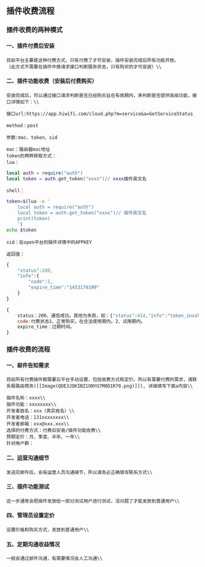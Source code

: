 

## 插件收费流程

### 插件收费的两种模式

#### 一、插件付费后安装

    目前平台主要是这种付费方式，只有付费了才可安装，插件安装完成后所有功能开放。
    （此方式不需要在插件中做请求接口判断服务状态，只有购买的才可安装）\\

#### 二、插件功能收费（安装后付费购买）

    安装完成后，可以通过接口请求判断是否已经购买且在有效期内，来判断是否提供高级功能，接口详情如下：\\
    
    接口url:https://app.hiwifi.com/cloud.php?m=service&a=GetServiceStatus 

    method：post 

    参数:mac、token、sid

    mac：路由器mac地址
    token的两种获取方式：
    lua：
```lua
local auth = require("auth")
local token = auth.get_token("xxxx")// xxxx插件英文名
```

    shell：
```bash
token=$(lua -e '
    local auth = require("auth")
    local token = auth.get_token("xxxx")// 插件英文名
    print(token)
    ')
echo $token
```

    sid：在open平台的插件详情中的APPKEY
    
    返回值：
```javascript
{
    "status":200,
    "info":{
        "code":1,
        "expire_time":"1453176190"
    }
}
```
```javascript
{
    status：200、通信成功。其他为失败，如：{"status":414,"info":"token_invalid"}为token验证失败
    code:付费状态1、正常购买，在合法使用期内。2、试用期内。
    expire_time：过期时间。
}
```

### 插件收费的流程

#### 一、邮件告知需求

    目前所有付费插件都需要云平台手动设置，包括收费方式和定价。所以有需要付费的需求，请联系极路由商务([[Image(QDE3JQKIBZ1ONYU7M0D1R70.png)]]), 详细填写下面a内容\\

    插件名称：xxxx\\
    插件功能：xxxxxxxx\\
    开发者姓名：xxx（真实姓名）\\
    开发者电话：131xxxxxxxx\\
    开发者邮箱：xxx@xxx.xxx\\
    选择的付费方式：付费后安装/插件功能收费\\
    预期定价：月、季度、半年、一年\\
    针对用户群：

#### 二、运营沟通细节

    发送完邮件后，会有运营人员沟通细节，所以请务必正确填写联系方式\\

#### 三、插件功能测试

    这一步通常会把插件发放给一部分测试用户进行测试，没问题了才能发放到普通用户\\

#### 四、管理员设置定价

    设置价格和购买方式，发放到普通用户\\

#### 五、定期沟通收益情况

    一般会通过邮件沟通，有需要情况会人工沟通\\
    

